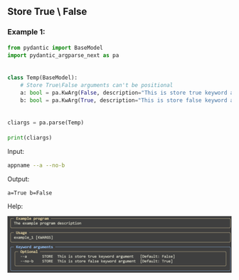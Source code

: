 ## Store True \ False

### Example 1:

```python
from pydantic import BaseModel
import pydantic_argparse_next as pa


class Temp(BaseModel):
    # Store True\False arguments can't be positional
    a: bool = pa.KwArg(False, description="This is store true keyword argument")
    b: bool = pa.KwArg(True, description="This is store false keyword argument")


cliargs = pa.parse(Temp)

print(cliargs)
```

Input:

```bash
appname --a --no-b
```

Output:

```
a=True b=False
```

Help:

<img title="" src="./imgs/Advanced/StoreTrueFalse/example1.png" alt="img" width="800">
